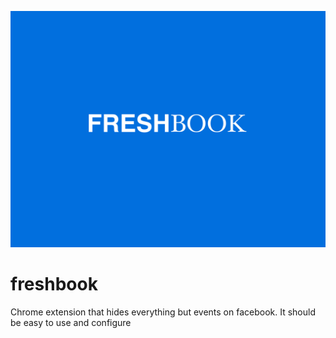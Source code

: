 ![alt tag](https://github.com/avelrd/freshbook/raw/master/cover.png)
# freshbook
Chrome extension that hides everything but events on facebook. It should be easy to use and configure
